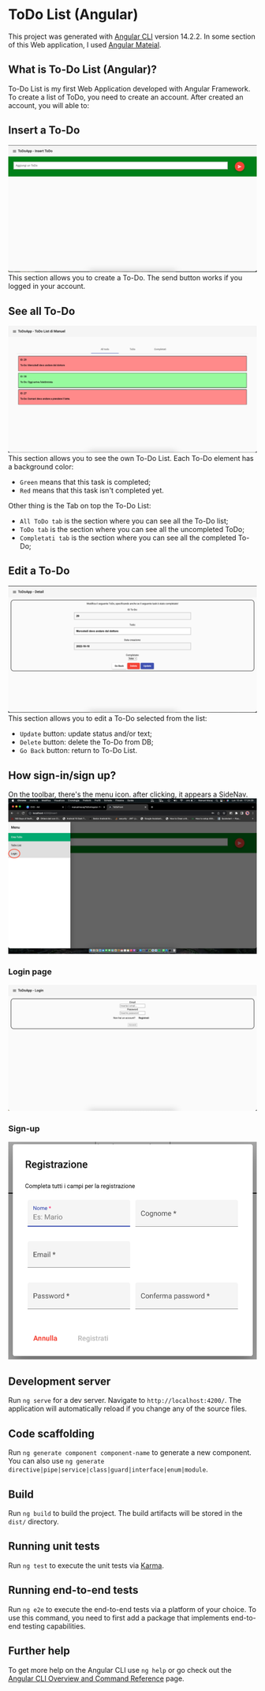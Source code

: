# ToDo List (Angular)

This project was generated with [Angular CLI](https://github.com/angular/angular-cli) version 14.2.2.
In some section of this Web application, I used [Angular Mateial](https://material.angular.io/).

## What is To-Do List (Angular)?

To-Do List is my first Web Application developed with Angular Framework.
To create a list of ToDo, you need to create an account.
After created an account, you will able to:

## Insert a To-Do
![Poster 1](media/REDME%20FILE/InsertToDoScreen.png)
This section allows you to create a To-Do. The send button works if you logged in your account. 

## See all To-Do
![Poster 1](media/REDME%20FILE/allToDoScreen.png)
This section allows you to see the own To-Do List. Each To-Do element has a background color: 
- `Green` means that this task is completed; 
- `Red` means that this task isn't completed yet.

Other thing is the Tab on top the To-Do List:
- `All ToDo tab` is the section where you can see all the To-Do list;
- `ToDo tab` is the section where you can see  all the uncompleted ToDo;
- `Completati tab` is the section where you can see all the completed To-Do;

## Edit a To-Do
![Poster 1](media/REDME%20FILE/DetailToDo.png)
This section allows you to edit a To-Do selected from the list:
- `Update` button: update status and/or text;
- `Delete` button: delete the To-Do from DB; 
- `Go Back` button: return to To-Do List.

## How sign-in/sign up?
On the toolbar, there's the menu icon. after clicking, it appears a SideNav. 
![Poster 1](media/REDME%20FILE/Login.png)

### Login page
![Poster 1](media/REDME%20FILE/LoginToDoScreen.png)

### Sign-up
![Poster 1](media/REDME%20FILE/SignUPScreen.png)


## Development server

Run `ng serve` for a dev server. Navigate to `http://localhost:4200/`. The application will automatically reload if you change any of the source files.

## Code scaffolding

Run `ng generate component component-name` to generate a new component. You can also use `ng generate directive|pipe|service|class|guard|interface|enum|module`.

## Build

Run `ng build` to build the project. The build artifacts will be stored in the `dist/` directory.

## Running unit tests

Run `ng test` to execute the unit tests via [Karma](https://karma-runner.github.io).

## Running end-to-end tests

Run `ng e2e` to execute the end-to-end tests via a platform of your choice. To use this command, you need to first add a package that implements end-to-end testing capabilities.

## Further help

To get more help on the Angular CLI use `ng help` or go check out the [Angular CLI Overview and Command Reference](https://angular.io/cli) page.

